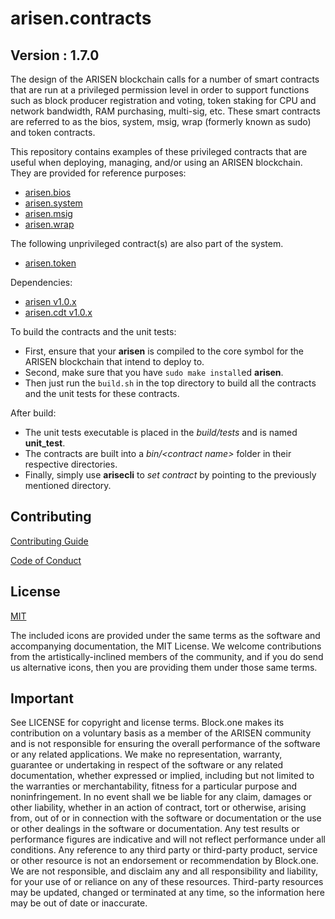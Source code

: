 # arisen.contracts

## Version : 1.7.0

The design of the ARISEN blockchain calls for a number of smart contracts that are run at a privileged permission level in order to support functions such as block producer registration and voting, token staking for CPU and network bandwidth, RAM purchasing, multi-sig, etc.  These smart contracts are referred to as the bios, system, msig, wrap (formerly known as sudo) and token contracts.

This repository contains examples of these privileged contracts that are useful when deploying, managing, and/or using an ARISEN blockchain.  They are provided for reference purposes:

   * [arisen.bios](./contracts/arisen.bios)
   * [arisen.system](./contracts/arisen.system)
   * [arisen.msig](./contracts/arisen.msig)
   * [arisen.wrap](./contracts/arisen.wrap)

The following unprivileged contract(s) are also part of the system.
   * [arisen.token](./contracts/arisen.token)

Dependencies:
* [arisen v1.0.x](https://github.com/ARISENIO/arisen/releases/tag/v1.0.0)
* [arisen.cdt v1.0.x](https://github.com/ARISENIO/arisen.cdt/releases/tag/v1.0.1)

To build the contracts and the unit tests:
* First, ensure that your __arisen__ is compiled to the core symbol for the ARISEN blockchain that intend to deploy to.
* Second, make sure that you have ```sudo make install```ed __arisen__.
* Then just run the ```build.sh``` in the top directory to build all the contracts and the unit tests for these contracts.

After build:
* The unit tests executable is placed in the _build/tests_ and is named __unit_test__.
* The contracts are built into a _bin/\<contract name\>_ folder in their respective directories.
* Finally, simply use __arisecli__ to _set contract_ by pointing to the previously mentioned directory.

## Contributing

[Contributing Guide](./CONTRIBUTING.md)

[Code of Conduct](./CONTRIBUTING.md#conduct)

## License

[MIT](./LICENSE)

The included icons are provided under the same terms as the software and accompanying documentation, the MIT License.  We welcome contributions from the artistically-inclined members of the community, and if you do send us alternative icons, then you are providing them under those same terms.

## Important

See LICENSE for copyright and license terms.  Block.one makes its contribution on a voluntary basis as a member of the ARISEN community and is not responsible for ensuring the overall performance of the software or any related applications.  We make no representation, warranty, guarantee or undertaking in respect of the software or any related documentation, whether expressed or implied, including but not limited to the warranties or merchantability, fitness for a particular purpose and noninfringement. In no event shall we be liable for any claim, damages or other liability, whether in an action of contract, tort or otherwise, arising from, out of or in connection with the software or documentation or the use or other dealings in the software or documentation.  Any test results or performance figures are indicative and will not reflect performance under all conditions.  Any reference to any third party or third-party product, service or other resource is not an endorsement or recommendation by Block.one.  We are not responsible, and disclaim any and all responsibility and liability, for your use of or reliance on any of these resources. Third-party resources may be updated, changed or terminated at any time, so the information here may be out of date or inaccurate.
